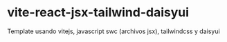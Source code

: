 # vite-react-jsx-tailwind-daisyui
Template usando vitejs, javascript swc (archivos jsx), tailwindcss y daisyui
